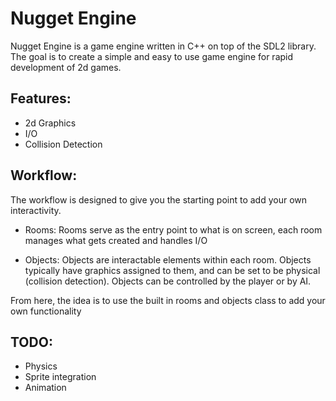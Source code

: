 # Nugget Engine
Nugget Engine is a game engine written in C++ on top of the SDL2 library. The goal is to create a simple and easy to use game engine for rapid development of 2d games.
## Features:
- 2d Graphics
- I/O
- Collision Detection


## Workflow:
The workflow is designed to give you the starting point to add your own interactivity.

- Rooms:
	 Rooms serve as the entry point to what is on screen, each room manages what gets created and handles I/O

- Objects:
	 Objects are interactable elements within each room. Objects typically have graphics assigned to them, and can be set to be physical (collision detection). Objects can be controlled by the player or by AI.

From here, the idea is to use the built in rooms and objects class to add your own functionality

## TODO:
- Physics
- Sprite integration
- Animation

